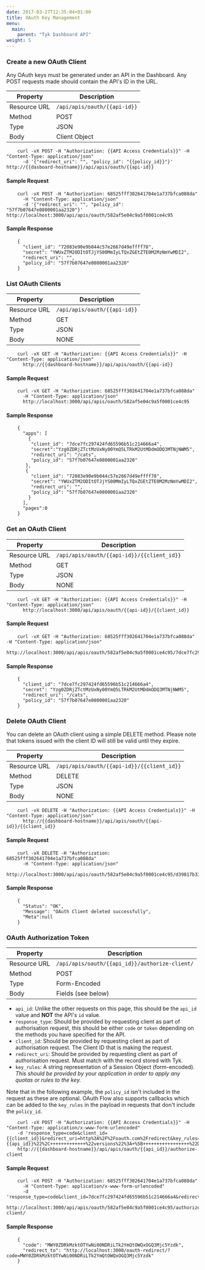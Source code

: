 ```yaml
---
date: 2017-03-27T12:35:04+01:00
title: OAuth Key Management
menu:
  main:
    parent: "Tyk Dashboard API"
weight: 5 
---
```



### Create a new OAuth Client

Any OAuth keys must be generated under an API in the Dashboard. Any POST requests made should contain the API's ID in the URL.

| **Property** | **Description**              |
| ------------ | ---------------------------- |
| Resource URL | `/api/apis/oauth/{{api-id}}` |
| Method       | POST                         |
| Type         | JSON                         |
| Body         | Client Object                |

```
    curl -vX POST -H "Authorization: {{API Access Credentials}}" -H "Content-Type: application/json" 
      -d '{"redirect_uri": "", "policy_id": "{{policy_id}}"}' http://{{dasboard-hostname}}/api/apis/oauth/{{api-id}}
```

#### Sample Request

```
    curl -vX POST -H "Authorization: 68525fff302641704e1a737bfca088da" 
      -H "Content-Type: application/json" 
      -d '{"redirect_uri": "", "policy_id": "57f7b07647e0800001aa2320"}' http://localhost:3000/api/apis/oauth/582af5e04c9a5f0001ce4c95
```

#### Sample Response

```
    {
      "client_id": "72083e90e9b044c57e2667d49effff78",
      "secret": "YWUxZTM2ODItOTJjYS00MmIyLTQxZGEtZTE0M2MzNmYwMDI2",
      "redirect_uri": "",
      "policy_id": "57f7b07647e0800001aa2320"
    }
```

### List OAuth Clients

| **Property** | **Description**              |
| ------------ | ---------------------------- |
| Resource URL | `/api/apis/oauth/{{api-id}}` |
| Method       | GET                          |
| Type         | JSON                         |
| Body         | NONE                         |

```
    curl -vX GET -H "Authorization: {{API Access Credentials}}" -H "Content-Type: application/json" 
      http://{{dashboard-hostname}}/api/apis/oauth/{{api-id}}
```

#### Sample Request

```
    curl -vX GET -H "Authorization: 68525fff302641704e1a737bfca088da" 
      -H "Content-Type: application/json" 
      http://localhost:3000/api/apis/oauth/582af5e04c9a5f0001ce4c95
```

#### Sample Response

```
    {
      "apps": [
        {
         "client_id": "7dce7fc297424fd65596b51c214666a4",
         "secret":"Yzg0ZDRjZTctMzUxNy00YmQ5LTRkM2UtMDdmODQ3MTNjNWM5",
         "redirect_uri": "/cats",
         "policy_id": "57f7b07647e0800001aa2320"
       },
       {
         "client_id": "72083e90e9b044c57e2667d49effff78",
         "secret": "YWUxZTM2ODItOTJjYS00MmIyLTQxZGEtZTE0M2MzNmYwMDI2",
         "redirect_uri": "",
         "policy_id": "57f7b07647e0800001aa2320"
        }
      ],
      "pages":0
    }
```

### Get an OAuth Client

| **Property** | **Description**                            |
| ------------ | ------------------------------------------ |
| Resource URL | `/api/apis/oauth/{{api-id}}/{{client_id}}` |
| Method       | GET                                        |
| Type         | JSON                                       |
| Body         | NONE                                       |

```
    curl -vX GET -H "Authorization: {{API Access Credentials}}" -H "Content-Type: application/json" 
      http://localhost:3000/api/apis/oauth/{{api-id}}/{{client_id}}
```

#### Sample Request

```
    curl -vX GET -H "Authorization: 68525fff302641704e1a737bfca088da" -H "Content-Type: application/json" 
      http://localhost:3000/api/apis/oauth/582af5e04c9a5f0001ce4c95/7dce7fc297424fd65596b51c214666a4
```

#### Sample Response

```
    {
      "client_id": "7dce7fc297424fd65596b51c214666a4",
      "secret": "Yzg0ZDRjZTctMzUxNy00YmQ5LTRkM2UtMDdmODQ3MTNjNWM5",
      "redirect_uri": "/cats",
      "policy_id": "57f7b07647e0800001aa2320"
    }
```

### Delete OAuth Client

You can delete an OAuth client using a simple DELETE method. Please note that tokens issued with the client ID will still be valid until they expire.

| **Property** | **Description**                            |
| ------------ | ------------------------------------------ |
| Resource URL | `/api/apis/oauth/{{api-id}}/{{client_id}}` |
| Method       | DELETE                                     |
| Type         | JSON                                       |
| Body         | NONE                                       |

```
    curl -vX DELETE -H "Authorization: {{API Access Credentials}}" -H "Content-Type: application/json" 
      http://{{dashboard-hostname}}/api/apis/oauth/{{api-id}}/{{client_id}}
```

#### Sample Request

```
    curl -vX DELETE -H "Authorization: 68525fff302641704e1a737bfca088da" 
      -H "Content-Type: application/json" 
      http://localhost:3000/api/apis/oauth/582af5e04c9a5f0001ce4c95/d39817b33fb14c335d2a8699705f1c41
```

#### Sample Response

```
    {
      "Status": "OK",
      "Message": "OAuth Client deleted successfully",
      "Meta":null
    }
```

### OAuth Authorization Token

| **Property** | **Description**                                |
| ------------ | ---------------------------------------------- |
| Resource URL | `/api/apis/oauth/{{api_id}}/authorize-client/` |
| Method       | POST                                           |
| Type         | Form-Encoded                                   |
| Body         | Fields (see below)                             |

* `api_id`: Unlike the other requests on this page, this should be the `api_id` value and **NOT** the API's `id` value. 
* `response_type`: Should be provided by requesting client as part of authorisation request, this should be either `code` or `token` depending on the methods you have specified for the API.
* `client_id`: Should be provided by requesting client as part of authorisation request. The Client ID that is making the request.
* `redirect_uri`: Should be provided by requesting client as part of authorisation request. Must match with the record stored with Tyk.
* `key_rules`: A string representation of a Session Object (form-encoded). *This should be provided by your application in order to apply any quotas or rules to the key.*

Note that in the following example, the `policy_id` isn't included in the request as these are optional. OAuth Flow also supports callbacks which can be added to the `key_rules` in the payload in requests that don't include the `policy_id`.

```
    curl -vX POST -H "Authorization: {{API Access Credentials}}" -H "Content-Type: application/x-www-form-urlencoded" 
    -d 'response_type=code&client_id={{client_id}}&redirect_uri=http%3A%2F%2Foauth.com%2Fredirect&key_rules=%7B+++++%22allowance%22%3A+999%2C+++++%22rate%22%3A+1000%2C+++++%22per%22%3A+60%2C+++++%22expires%22%3A+0%2C+++++%22quota_max%22%3A+-1%2C+++++%22quota_renews%22%3A+1406121006%2C+++++%22quota_remaining%22%3A+0%2C+++++%22quota_renewal_rate%22%3A+60%2C+++++%22access_rights%22%3A+%7B+++++++++%22528a67c1ac9940964f9a41ae79235fcc%22%3A+%7B+++++++++++++%22api_name%22%3A+%22{{api_name}}%22%2C+++++++++++++%22api_id%22%3A+%{{api_id}}%22%2C+++++++++++++%22versions%22%3A+%5B+++++++++++++++++%22Default%22+++++++++++++%5D+++++++++%7D+++++%7D%2C+++++%22org_id%22%3A+%22{{org_id}}%22+%7D' 
    http://{{dashboard-hostname}}/api/apis/oauth/{{api_id}}/authorize-client
```

#### Sample Request

```
    curl -vX POST -H "Authorization: 68525fff302641704e1a737bfca088da" 
      -H "Content-Type: application/x-www-form-urlencoded" 
      -d 'response_type=code&client_id=7dce7fc297424fd65596b51c214666a4&redirect_uri=http%3A%2F%2Foauth.com%2Fredirect&key_rules=%7B+++++%22allowance%22%3A+999%2C+++++%22rate%22%3A+1000%2C+++++%22per%22%3A+60%2C+++++%22expires%22%3A+0%2C+++++%22quota_max%22%3A+-1%2C+++++%22quota_renews%22%3A+1406121006%2C+++++%22quota_remaining%22%3A+0%2C+++++%22quota_renewal_rate%22%3A+60%2C+++++%22access_rights%22%3A+%7B+++++++++%22528a67c1ac9940964f9a41ae79235fcc%22%3A+%7B+++++++++++++%22api_name%22%3A+%22test+api%22%2C+++++++++++++%22api_id%22%3A+%582af5e04c9a5f0001ce4c95%22%2C+++++++++++++%22versions%22%3A+%5B+++++++++++++++++%22Default%22+++++++++++++%5D+++++++++%7D+++++%7D%2C+++++%22org_id%22%3A+%2257e9522eba9f0a0001000040%22+%7D' 
    http://localhost:3000/api/apis/oauth/582af5e04c9a5f0001ce4c95/authorize-client/
```

#### Sample Response

```
    {
      "code": "MWY0ZDRkMzktOTYwNi00NDRiLTk2YmQtOWQxOGQ3Mjc5Yzdk",
      "redirect_to": "http://localhost:3000/oauth-redirect/?code=MWY0ZDRkMzktOTYwNi00NDRiLTk2YmQtOWQxOGQ3Mjc5Yzdk"
    }
```